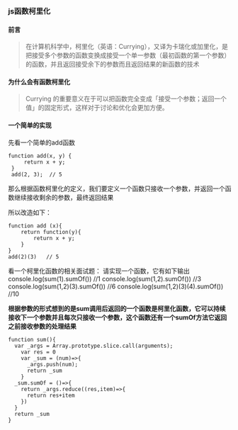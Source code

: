 

### js函数柯里化

#### 前言
> 在计算机科学中，柯里化（英语：Currying），又译为卡瑞化或加里化，是把接受多个参数的函数变换成接受一个单一参数（最初函数的第一个参数）的函数，并且返回接受余下的参数而且返回结果的新函数的技术

#### 为什么会有函数柯里化
> Currying 的重要意义在于可以把函数完全变成「接受一个参数；返回一个值」的固定形式，这样对于讨论和优化会更加方便。

#### 一个简单的实现
先看一个简单的add函数
```
function add(x, y) {
     return x + y;
 }
 add(2, 3);  // 5
```
那么根据函数柯里化的定义，我们要定义一个函数只接收一个参数，并返回一个函数继续接收剩余的参数，最终返回结果

所以改造如下：

```
function add (x){
    return function(y){
        return x + y;
    }
}
add(2)(3)   // 5
```
看一个柯里化函数的相关面试题：
请实现一个函数，它有如下输出
console.log(sum(1).sumOf()) //1
console.log(sum(1,2).sumOf()) //3
console.log(sum(1,2)(3).sumOf()) //6
console.log(sum(1,2)(3)(4).sumOf()) //10

**根据参数的形式想到的是sum调用后返回的一个函数是柯里化函数，它可以持续接收下一个参数并且每次只接收一个参数，这个函数还有一个sumOf方法它返回之前接收参数的处理结果**

```
function sum(){
  var _args = Array.prototype.slice.call(arguments);
    var res = 0
    var _sum = (num)=>{
      _args.push(num);
      return _sum
    }
  _sum.sumOf = ()=>{
    return _args.reduce((res,item)=>{
      return res+item
    })
  }
  return _sum
}
```